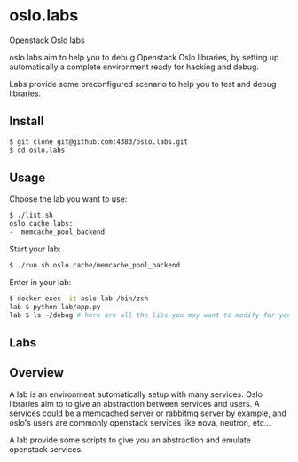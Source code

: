 # oslo.labs

Openstack Oslo labs

oslo.labs aim to help you to debug Openstack Oslo libraries, by setting up
automatically a complete environment ready for hacking and debug.

Labs provide some preconfigured scenario to help you to test and debug
libraries.

## Install

```sh
$ git clone git@github.com:4383/oslo.labs.git
$ cd oslo.labs
```
## Usage

Choose the lab you want to use:

```sh
$ ./list.sh
oslo.cache labs:
-  memcache_pool_backend
```

Start your lab:

```sh
$ ./run.sh oslo.cache/memcache_pool_backend
```

Enter in your lab:
```sh
$ docker exec -it oslo-lab /bin/zsh
lab $ python lab/app.py
lab $ ls ~/debug # here are all the libs you may want to modify for your tests
```

## Labs

## Overview

A lab is an environment automatically setup with many services.
Oslo libraries aim to to give an abstraction between services and users.
A services could be a memcached server or rabbitmq server by example, and
oslo's users are commonly openstack services like nova, neutron, etc...

A lab provide some scripts to give you an abstraction and emulate openstack
services.

